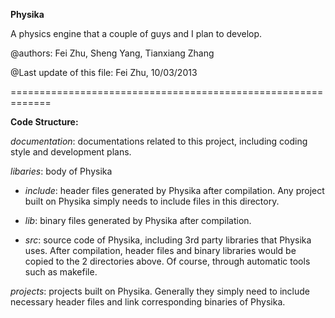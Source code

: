 **Physika**

A physics engine that a couple of guys and I plan to develop.

@authors:
Fei Zhu, 
Sheng Yang, 
Tianxiang Zhang

@Last update of this file:
Fei Zhu, 10/03/2013

=============================================================

**Code Structure:**

*documentation*: documentations related to this project, including coding style and development plans.

*libaries*: body of Physika

- *include*: header files generated by Physika after compilation. Any project built on Physika simply needs to include files in this directory.
	
- *lib*: binary files generated by Physika after compilation.
	
- *src*: source code of Physika, including 3rd party libraries that Physika uses. After compilation, header files and binary libraries would be copied to the 2 directories above. Of course, through automatic tools such as makefile.

*projects*: projects built on Physika. Generally they simply need to include necessary header files and link corresponding binaries of Physika.
